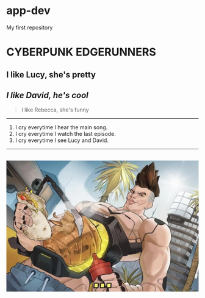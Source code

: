 # app-dev
My first repository 

# CYBERPUNK EDGERUNNERS
**I like Lucy, she's pretty**
-----------------------------
*I like David, he's cool*
-----------------------------
> I like Rebecca, she's funny
-----------------------------
1. I cry everytime I hear the main song.
2. I cry everytime I watch the last episode.
3. I cry everytime I see Lucy and David.
-----------------------------
![A masterpiece](david.jpg)
-----------------------------
